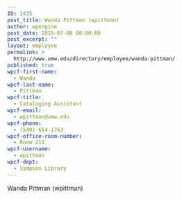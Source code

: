 ```yaml
---
ID: 1435
post_title: Wanda Pittman (wpittman)
author: wpengine
post_date: 2015-07-06 08:00:00
post_excerpt: ""
layout: employee
permalink: >
  http://www.umw.edu/directory/employee/wanda-pittman/
published: true
wpcf-first-name:
  - Wanda
wpcf-last-name:
  - Pittman
wpcf-title:
  - Cataloging Assistant
wpcf-email:
  - wpittman@umw.edu
wpcf-phone:
  - (540) 654-1763
wpcf-office-room-number:
  - Room 212
wpcf-username:
  - wpittman
wpcf-dept:
  - Simpson Library
---
```

Wanda Pittman (wpittman)